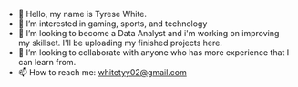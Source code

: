 - 👋 Hello, my name is Tyrese White.
- 👀 I’m interested in gaming, sports, and technology
- 🌱 I’m looking to become a Data Analyst and i'm working on improving my skillset. I'll be uploading my finished projects here.
- 💞️ I’m looking to collaborate with anyone who has more experience that I can learn from.
- 📫 How to reach me:
  whitetyy02@gmail.com

<!---
TyreseW/TyreseW is a ✨ special ✨ repository because its `README.md` (this file) appears on your GitHub profile.
You can click the Preview link to take a look at your changes.
--->
